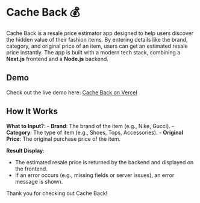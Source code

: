 # Cache Back 💰

Cache Back is a resale price estimator app designed to help users discover the hidden value of their fashion items. By entering details like the brand, category, and original price of an item, users can get an estimated resale price instantly. The app is built with a modern tech stack, combining a **Next.js** frontend and a **Node.js** backend.

## Demo

Check out the live demo here: [Cache Back on Vercel](www.shayyanhusein.com)  

## How It Works

 **What to Input?**: 
     - **Brand**: The brand of the item (e.g., Nike, Gucci).
     - **Category**: The type of item (e.g., Shoes, Tops, Accessories).
     - **Original Price**: The original purchase price of the item.

 **Result Display**:
   - The estimated resale price is returned by the backend and displayed on the frontend.
   - If an error occurs (e.g., missing fields or server issues), an error message is shown.

Thank you for checking out Cache Back!